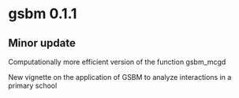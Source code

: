 # gsbm 0.1.1

## Minor update

Computationally more efficient version of the function gsbm_mcgd

New vignette on the application of GSBM to analyze interactions in a primary school
